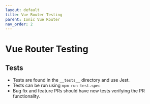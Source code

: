 ```yaml
---
layout: default
title: Vue Router Testing
parent: Ionic Vue Router
nav_order: 2
---
```


# Vue Router Testing

## Tests

* Tests are found in the `__tests__` directory and use Jest.
* Tests can be run using `npm run test.spec`
* Bug fix and feature PRs should have new tests verifying the PR functionality.
